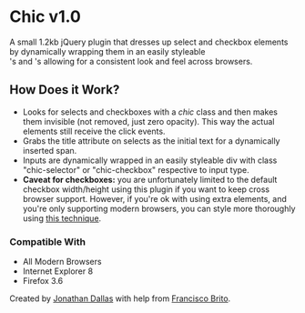 <h1>Chic v1.0</h1>
A small 1.2kb jQuery plugin that dresses up select and checkbox elements by dynamically wrapping them in an easily styleable <div>'s and <span>'s allowing for a consistent look and feel across browsers.

<h2>How Does it Work?</h2>
	<ul><li>Looks for selects and checkboxes with a <i>chic</i> class and then makes them invisible (not removed, just zero opacity). This way the actual elements still receive the click events.
	<li>Grabs the title attribute on selects as the initial text for a dynamically inserted span.
	<li>Inputs are dynamically wrapped in an easily styleable div with class "chic-selector" or "chic-checkbox" respective to input type.
	<li><strong>Caveat for checkboxes:</strong> you are unfortunately limited to the default checkbox width/height using this plugin if you want to keep cross browser support. However, if you're ok with using extra elements,
	and you're only supporting modern browsers, you can style more thoroughly using <a href="http://webdesign.tutsplus.com/tutorials/htmlcss-tutorials/quick-tip-easy-css3-checkboxes-and-radio-buttons/">this technique</a>.</ul>

<h3>Compatible With</h3>
<ul><li>All Modern Browsers</li>
		<li>Internet Explorer 8</li>
		<li>Firefox 3.6</li></ul>		

Created by <a href="http://jwdallas.com" target="_blank">Jonathan Dallas</a> with help from <a href="http://darkgoyle.com/">Francisco Brito</a>.
